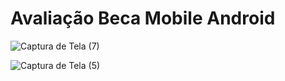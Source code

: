 # Avaliação Beca Mobile Android

![Captura de Tela (7)](https://user-images.githubusercontent.com/62728075/167903781-1647ec19-81fd-4052-82e3-127229b11078.png)


 ![Captura de Tela (5)](https://user-images.githubusercontent.com/62728075/167903895-cf06b7ee-794a-4d5b-9efe-549b26b13237.png)

